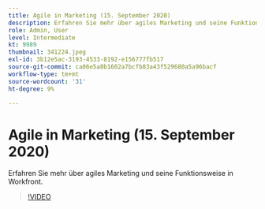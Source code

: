```yaml
---
title: Agile in Marketing (15. September 2020)
description: Erfahren Sie mehr über agiles Marketing und seine Funktionsweise in Workfront. (zwischen 60 und 160 Zeichen)
role: Admin, User
level: Intermediate
kt: 9989
thumbnail: 341224.jpeg
exl-id: 3b12e5ac-3193-4533-8192-e156777fb517
source-git-commit: ca06e5a8b1602a7bcfb83a43f529680a5a96bacf
workflow-type: tm+mt
source-wordcount: '31'
ht-degree: 9%

---
```


# Agile in Marketing (15. September 2020)

Erfahren Sie mehr über agiles Marketing und seine Funktionsweise in Workfront.

>[!VIDEO](https://video.tv.adobe.com/v/341224/?quality=12&learn=on)
